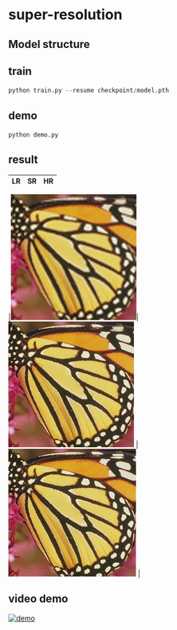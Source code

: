# super-resolution
## Model structure

## train
```python
python train.py --resume checkpoint/model.pth
```
## demo
```python
python demo.py 
```
## result
| LR | SR | HR |
| ---- | ----------- | --- |

|![Example image](Set5/LRbic/butterfly.png)|![Example image](result/butterfly.png) | ![Example image](Set5/original/butterfly.png)  |

## video demo
[![demo](https://img.youtube.com/vi/V3eUNIprdOM/0.jpg)](https://www.youtube.com/watch?v=V3eUNIprdOM)
